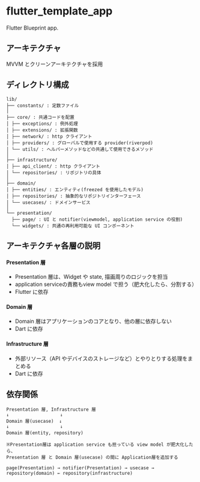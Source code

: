 # flutter_template_app

Flutter Blueprint app.

## アーキテクチャ

MVVM とクリーンアーキテクチャを採用

## ディレクトリ構成

```
lib/
├── constants/ : 定数ファイル
│
├── core/ : 共通コードを配置
│ ├── exceptions/ : 例外処理
│ ├── extensions/ : 拡張関数
│ ├── network/ : http クライアント
│ ├── providers/ : グローバルで使用する provider(riverpod)
│ └── utils/ : ヘルパーメソッドなどの共通して使用できるメソッド
│
├── infrastructure/
│ ├── api_client/ : http クライアント
│ └── repositories/ : リポジトリの具体
│
├── domain/
│ ├── entities/ : エンティティ(freezed を使用したモデル)
│ ├── repositories/ : 抽象的なリポジトリインターフェース
│ └── usecases/ : ドメインサービス
│
└── presentation/
  ├── page/ : UI と notifier(viewmodel, application service の役割)
  └── widgets/ : 共通の再利用可能な UI コンポーネント
```

## アーキテクチャ各層の説明

#### Presentation 層

- Presentation 層は、Widget や state, 描画周りのロジックを担当
- application serviceの責務もview model で担う（肥大化したら、分割する）
- Flutter に依存

#### Domain 層

- Domain 層はアプリケーションのコアとなり、他の層に依存しない
- Dart に依存

#### Infrastructure 層

- 外部リソース（API やデバイスのストレージなど）とやりとりする処理をまとめる
- Dart に依存

## 依存関係

```
Presentation 層, Infrastructure 層
↓                   ↓
Domain 層(usecase)  ↓
↓                   ↓
Domain 層(entity, repository)

※Presentation層は application service も担っている view model が肥大化したら、
Presentation 層 と Domain 層(usecase) の間に Application層を追加する
```


```
page(Presentation) → notifier(Presentation) → usecase → repository(domain) ← repository(infrastructure)
```
